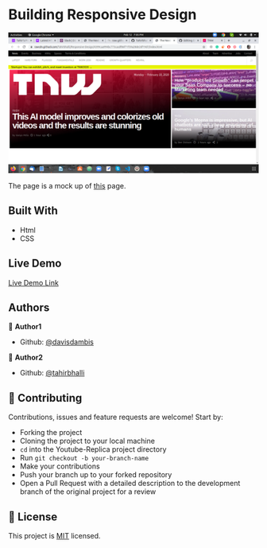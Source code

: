 # Building Responsive Design

![screenshot](./screenshot.png)

The page is a mock up of [this](https://thenextweb.com/) page.  

## Built With

- Html
- CSS

## Live Demo

[Live Demo Link](https://rawcdn.githack.com/Tahirbhalli/Responsive-Design/4399caa994bc773cacdf86f71f59a28de2df19d7/index.html)


## Authors

👤 **Author1**

- Github: [@davisdambis](https://github.com/davisdambis)


👤 **Author2**

- Github: [@tahirbhalli](https://github.com/tahirbhalli/)

## 🤝 Contributing

Contributions, issues and feature requests are welcome! Start by:
* Forking the project
* Cloning the project to your local machine
* `cd` into the Youtube-Replica project directory
* Run `git checkout -b your-branch-name`
* Make your contributions
* Push your branch up to your forked repository
* Open a Pull Request with a detailed description to the development branch of the original project for a review

## 📝 License

This project is [MIT](https://opensource.org/licenses/MIT) licensed.
